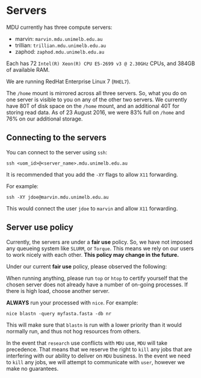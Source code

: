 # Servers

MDU currently has three compute servers:

* marvin: `marvin.mdu.unimelb.edu.au`
* trillian: `trillian.mdu.unimelb.edu.au`
* zaphod: `zaphod.mdu.unimelb.edu.au`

Each has 72 `Intel(R) Xeon(R) CPU E5-2699 v3 @ 2.30GHz` CPUs, and 384GB of available RAM.

We are running RedHat Enterprise Linux 7 (`RHEL7`).

The `/home` mount is mirrored across all three servers. So, what you do on one server
is visible to you on any of the other two servers. We currently have 80T of disk space
on the `/home` mount, and an additional 40T for storing read data. As of 23 August 2016,
we were 83% full on `/home` and 76% on our additional storage.

## Connecting to the servers

You can connect to the server using `ssh`:

`ssh <uom_id>@<server_name>.mdu.unimelb.edu.au`

It is recommended that you add the `-XY` flags to allow `X11` forwarding.

For example:

`ssh -XY jdoe@marvin.mdu.unimelb.edu.au`

This would connect the user `jdoe` to `marvin` and allow `X11` forwarding.

## Server use policy

Currently, the servers are under a **fair use** policy. So, we have not imposed any
queueing system like `SLURM`, or `Torque`. This means we rely on our users to work
nicely with each other. **This policy may change in the future.**

Under our current **fair use** policy, please observed the following:

When running anything, please run `top` or `htop` to certify yourself that the chosen
server does not already have a number of on-going processes. If there is high load, 
choose another server.

**ALWAYS** run your processed with `nice`. For example:

`nice blastn -query myfasta.fasta -db nr`

This will make sure that `blastn` is run with a lower priority than it would 
normally run, and thus not hog resources from others.

In the event that `research` use conflicts with `MDU` use, `MDU` will take precedence.
That means that we reserve the right to `kill` any jobs that are interfering with 
our ability to deliver on `MDU` business. In the event we need to `kill` any jobs, we
will attempt to communicate with `user`, however we make no guarantees.

